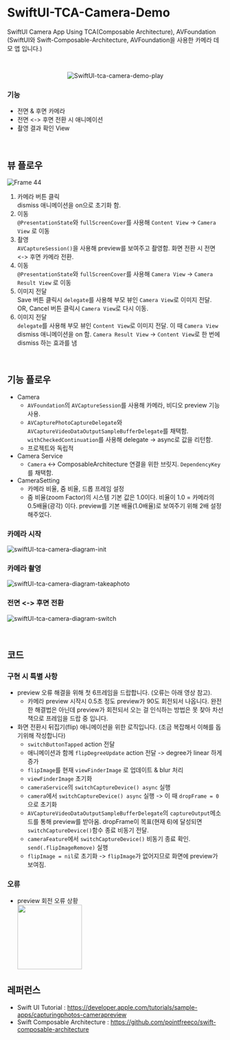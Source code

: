 # SwiftUI-TCA-Camera-Demo
SwiftUI Camera App Using TCA(Composable Architecture), AVFoundation (SwiftUI와 Swift-Composable-Architecture, AVFoundation을 사용한 카메라 데모 앱 입니다.)

<br/>
<div align = 'center'>
  
  ![SwiftUI-tca-camera-demo-play](https://github.com/never-better/SwiftUI-TCA-Camera-Demo/assets/71776532/1a80c961-9961-43c6-b115-570d49a13125)  
  
</div>


### 기능
- 전면 & 후면 카메라
- 전면 <-> 후면 전환 시 애니메이션
- 촬영 결과 확인 View

<br/>

## 뷰 플로우

![Frame 44](https://github.com/never-better/SwiftUI-TCA-Camera-Demo/assets/71776532/0250018a-2074-45a4-91fb-1246250be421)


1. 카메라 버튼 클릭  
   dismiss 애니메이션을 on으로 초기화 함.
2. 이동   
   `@PresentationState`와 `fullScreenCover`를 사용해 `Content View` -> `Camera View` 로 이동
3. 촬영    
    `AVCaptureSession()`을 사용해 preview를 보여주고 촬영함. 화면 전환 시 전면 <-> 후면 카메라 전환.  
4. 이동  
   `@PresentationState`와 `fullScreenCover`를 사용해 `Camera View` -> `Camera Result View` 로 이동
5. 이미지 전달   
   Save 버튼 클릭시 `delegate`를 사용해 부모 뷰인 `Camera View`로 이미지 전달. OR, Cancel 버튼 클릭시 `Camera View`로 다시 이동.
6. 이미지 전달   
    `delegate`를 사용해 부모 뷰인 `Content View`로 이미지 전달. 이 때 `Camera View` dismiss 애니메이션을 on 함.
   `Camera Result View` -> `Content View`로 한 번에 dismiss 하는 효과를 냄   

<br/>

## 기능 플로우

- Camera
  - `AVFoundation`의 `AVCaptureSession`를 사용해 카메라, 비디오 preview 기능 사용.
  - `AVCapturePhotoCaptureDelegate`와 `AVCaptureVideoDataOutputSampleBufferDelegate`를 채택함. `withCheckedContinuation`를 사용해 delegate -> async로 값을 리턴함.
  - 프로젝트와 독립적
- Camera Service
  - `Camera` <-> ComposableArchitecture 연결을 위한 브릿지. `DependencyKey`를 채택함.
- CameraSetting
  - 카메라 비율, 줌 비율, 드롭 프레임 설정
  - 줌 비율(zoom Factor)의 시스템 기본 값은 1.0이다. 비율이 1.0 = 카메라의 0.5배율(광각) 이다. preview를 기본 배율(1.0배율)로 보여주기 위해 2배 설정해주었다.

### 카메라 시작

![swiftUI-tca-camera-diagram-init](https://github.com/never-better/SwiftUI-TCA-Camera-Demo/assets/71776532/d13e4cdc-d704-4f12-8a9a-7c10205e7b24)  

### 카메라 촬영

![swiftUI-tca-camera-diagram-takeaphoto](https://github.com/never-better/SwiftUI-TCA-Camera-Demo/assets/71776532/2a84c1c2-f57a-449a-9d75-d69576c78b71)
  

### 전면 <-> 후면 전환

![swiftUI-tca-camera-diagram-switch](https://github.com/never-better/SwiftUI-TCA-Camera-Demo/assets/71776532/a0465c7d-422f-4ad1-81da-1d074d224140)
  

<br/>

## 코드
### 구현 시 특별 사항
- preview 오류 해결을 위해 첫 6프레임을 드랍합니다. (오류는 아래 영상 참고).
  - 카메라 preview 시작시 0.5초 정도 preview가 90도 회전되서 나옵니다. 완전한 해결법은 아닌데 preview가 회전되서 오는 걸 인식하는 방법은 못 찾아 차선책으로 프레임을 드랍 중 입니다.
- 화면 전환시 뒤집기(flip) 애니메이션을 위한 로직입니다. (조금 복잡해서 이해를 돕기위해 작성합니다)
  - `switchButtonTapped` action 전달
  - 애니메이션과 함께 `flipDegreeUpdate` action 전달 -> degree가 linear 하게 증가
  - `flipImage`를 현재 `viewFinderImage` 로 업데이트 & blur 처리
  - `viewFinderImage` 초기화
  - `cameraService`의 `switchCaptureDevice() async` 실행
  - `camera`에서 `switchCaptureDevice() async` 실행 -> 이 때 `dropFrame = 0`으로 초기화
  - `AVCaptureVideoDataOutputSampleBufferDelegate`의 `captureOutput`메소드를 통해 preview를 받아옴. dropFrame이 목표(현재 6)에 달성되면 `switchCaptureDevice()`함수 종료 비동기 전달.
  - `cameraFeature`에서 `switchCaptureDevice()` 비동기 종료 확인. `send(.flipImageRemove)` 실행
  - `flipImage = nil`로 초기화 -> `flipImage`가 없어지므로 화면에 preview가 보여짐.

### 오류
- preview 회전 오류 상황     
  <img width = 150 src = 'https://github.com/never-better/SwiftUI-TCA-Camera-Demo/assets/71776532/3c112638-f80f-4533-8858-074243e22c5a' />  


## 레퍼런스
- Swift UI Tutorial : https://developer.apple.com/tutorials/sample-apps/capturingphotos-camerapreview
- Swift Composable Architecture : https://github.com/pointfreeco/swift-composable-architecture

  
